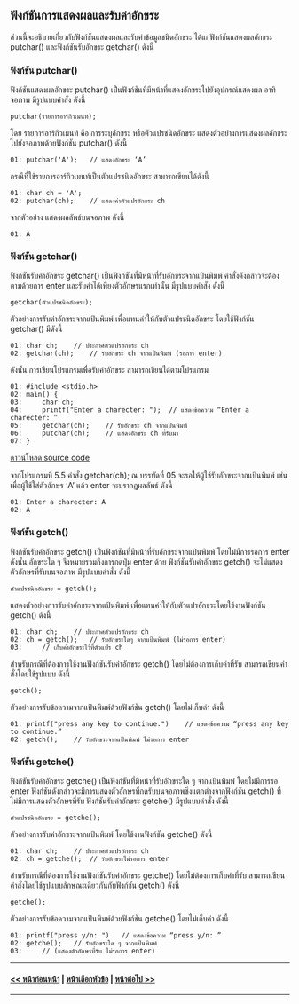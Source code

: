## ฟังก์ชันการแสดงผลและรับค่าอักขระ

ส่วนนี้จะอธิบายเกี่ยวกับฟังก์ชันแสดงผลและรับค่าข้อมูลชนิดอักขระ ได้แก่ฟังก์ชันแสดงผลอักขระ putchar() และฟังก์ชันรับอักขระ getchar() ดังนี้

### ฟังก์ชัน putchar()
ฟังก์ชันแสดงผลอักขระ putchar() เป็นฟังก์ชันที่มีหน้าที่แสดงอักขระไปยังอุปกรณ์แสดงผล อาทิ จอภาพ มีรูปแบบคำสั่ง ดังนี้

```
putchar(รายการอาร์กิวเมนท์);
```

โดย รายการอาร์กิวเมนท์ คือ การระบุอักขระ หรือตัวแปรชนิดอักขระ แสดงตัวอย่างการแสดงผลอักขระไปยังจอภาพด้วยฟังก์ชัน putchar() ดังนี้

```
01:	putchar('A');	// แสดงอักขระ ‘A’
```

กรณีที่ใช้รายการอาร์กิวเมนท์เป็นตัวแปรชนิดอักขระ สามารถเขียนได้ดังนี้

```
01:	char ch = 'A';	
02:	putchar(ch);	// แสดงค่าตัวแปรอักขระ ch
```

จากตัวอย่าง แสดงผลลัพธ์บนจอภาพ ดังนี้

```
01:	A
```

### ฟังก์ชัน getchar()
ฟังก์ชันรับค่าอักขระ getchar() เป็นฟังก์ชันที่มีหน้าที่รับอักขระจากแป้นพิมพ์ คำสั่งดังกล่าวจะต้องตามด้วยการ enter และรับค่าได้เพียงตัวอักษรแรกเท่านั้น มีรูปแบบคำสั่ง ดังนี้

```
getchar(ตัวแปรชนิดอักขระ);
```

ตัวอย่างการรับค่าอักขระจากแป้นพิมพ์ เพื่อแทนค่าให้กับตัวแปรชนิดอักขระ โดยใช้ฟังก์ชัน getchar() มีดังนี้

```
01:	char ch;	// ประกาศตัวแปรอักขระ ch
02:	getchar(ch);	// รับอักขระ ch จากแป้นพิมพ์ (รอการ enter)
```

ดังนั้น การเขียนโปรแกรมเพื่อรับค่าอักขระ สามารถเขียนได้ตามโปรแกรม

```
01:	#include <stdio.h>
02:	main() {     
03:	    char ch;
04:	    printf("Enter a charecter: ");	// แสดงข้อความ “Enter a charecter: ”
05:	    getchar(ch);	// รับอักขระ ch จากแป้นพิมพ์
06:	    putchar(ch);	// แสดงอักขระ ch ที่รับมา
07:	}	
```
[ดาวน์โหลด source code](src/ch05_05.cpp) 

จากโปรแกรมที่ 5.5 คำสั่ง getchar(ch); ณ บรรทัดที่ 05 จะรอให้ผู้ใช้รับอักขระจากแป้นพิมพ์ เช่น เมื่อผู้ใช้ใส่ตัวอักษร ‘A’ แล้ว enter จะปรากฏผลลัพธ์ ดังนี้

```
01:	Enter a charecter: A
02:	A
```

### ฟังก์ชัน getch()
ฟังก์ชันรับค่าอักขระ getch() เป็นฟังก์ชันที่มีหน้าที่รับอักขระจากแป้นพิมพ์ โดยไม่มีการรอการ enter ดังนั้น อักขระใด ๆ จึงหมายรวมถึงการกดปุ่ม enter ด้วย ฟังก์ชันรับค่าอักขระ getch() จะไม่แสดงตัวอักษรที่รับบนจอภาพ มีรูปแบบคำสั่ง ดังนี้

```
ตัวแปรชนิดอักขระ = getch();
```

แสดงตัวอย่างการรับค่าอักขระจากแป้นพิมพ์ เพื่อแทนค่าให้กับตัวแปรอักขระโดยใช้งานฟังก์ชัน getch() ดังนี้

```
01:	char ch;	// ประกาศตัวแปรอักขระ ch
02:	ch = getch();	// รับอักขระใดๆ จากแป้นพิมพ์ (ไม่รอการ enter)
03:		// เก็บค่าอักขระไว้ที่ตัวแปร ch
```

สำหรับกรณีที่ต้องการใช้งานฟังก์ชันรับค่าอักขระ getch() โดยไม่ต้องการเก็บค่าที่รับ สามารถเขียนคำสั่งโดยใช้รูปแบบ ดังนี้

```
getch();
```

ตัวอย่างการรับข้อความจากแป้นพิมพ์ด้วยฟังก์ชัน getch() โดยไม่เก็บค่า ดังนี้

```
01:	printf("press any key to continue.")	// แสดงข้อความ “press any key to continue.”
02:	getch();	// รับอักขระจากแป้นพิมพ์ ไม่รอการ enter
```

### ฟังก์ชัน getche()
ฟังก์ชันรับค่าอักขระ getche() เป็นฟังก์ชันที่มีหน้าที่รับอักขระใด ๆ จากแป้นพิมพ์ โดยไม่มีการรอ enter ฟังก์ชันดังกล่าวจะมีการแสดงตัวอักษรที่กดรับบนจอภาพซึ่งแตกต่างจากฟังก์ชัน getch() ที่ไม่มีการแสดงตัวอักษรที่รับ ฟังก์ชันรับค่าอักขระ getche() มีรูปแบบคำสั่ง ดังนี้

```
ตัวแปรชนิดอักขระ = getche();
```

ตัวอย่างการรับค่าอักขระจากแป้นพิมพ์ โดยใช้งานฟังก์ชัน getche() ดังนี้

```
01:	char ch;	// ประกาศตัวแปรอักขระ ch
02:	ch = getche();	// รับอักขระไม่รอการ enter
```

สำหรับกรณีที่ต้องการใช้งานฟังก์ชันรับค่าอักขระ getche() โดยไม่ต้องการเก็บค่าที่รับ สามารถเขียนคำสั่งโดยใช้รูปแบบลักษณะเดียวกันกับฟังก์ชัน getch() ดังนี้

```
getche();
```

ตัวอย่างการรับข้อความจากแป้นพิมพ์ด้วยฟังก์ชัน getche() โดยไม่เก็บค่า ดังนี้

```
01:	printf("press y/n: ")	// แสดงข้อความ “press y/n: ”
02:	getche();	// รับอักขระใด ๆ จากแป้นพิมพ์ 
03:		// (แสดงตัวอักษรที่รับ ไม่รอการ enter)
```
---
#### [<< หน้าก่อนหน้า](0502.md) | [หน้าเลือกหัวข้อ](README.md) | [หน้าต่อไป >>](0504.md)
---

